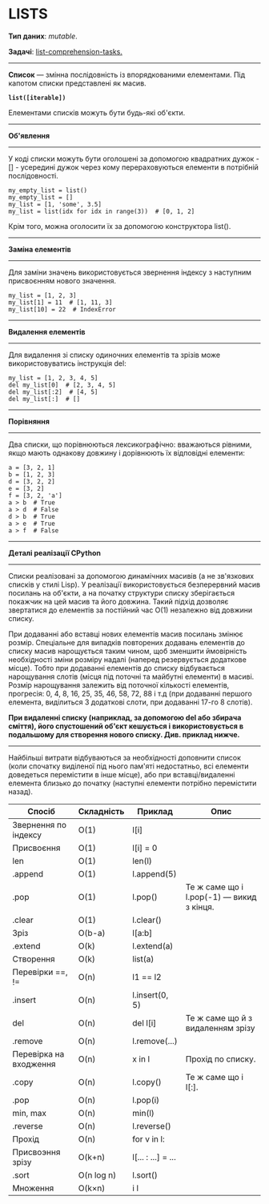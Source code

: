 LISTS
===============
**Тип даних**: *mutable*.

**Задачі**: [list-comprehension-tasks.](https://github.com/stupns/HOME/blob/master/TASKS/COMPREHENSION/COMPREHENSION_READY.py "List comprehension")

___

**Список** — змінна послідовність із впорядкованими елементами.
Під капотом списки представлені як масив.

**```list([iterable])```**

Елементами списків можуть бути будь-які об'єкти.
___
**Об'явлення**
___
У коді списки можуть бути оголошені за допомогою квадратних дужок - 
[] - усередині дужок через кому перераховуються елементи в потрібній послідовності.

```
my_empty_list = list()
my_empty_list = []
my_list = [1, 'some', 3.5]
my_list = list(idx for idx in range(3))  # [0, 1, 2]
```

Крім того, можна оголосити їх за допомогою конструктора list().
___
**Заміна елементів**
___

Для заміни значень використовується звернення індексу з наступним присвоєнням нового значення.

``` 
my_list = [1, 2, 3]
my_list[1] = 11  # [1, 11, 3]
my_list[10] = 22  # IndexError
```
___
**Видалення елементів**
___

Для видалення зі списку одиночних елементів та зрізів може використовуватись інструкція del:

```
my_list = [1, 2, 3, 4, 5]
del my_list[0]  # [2, 3, 4, 5]
del my_list[:2]  # [4, 5]
del my_list[:]  # []
```
___
**Порівняння**
___
Два списки, що порівнюються лексикографічно: вважаються рівними, якщо мають однакову довжину і
дорівнюють їх відповідні елементи:

```
a = [3, 2, 1]
b = [1, 2, 3]
d = [3, 2, 2]
e = [3, 2]
f = [3, 2, 'a']
a > b  # True
a > d  # False
d > b  # True
a > e  # True
a > f  # False
```
___
**Деталі реалізації CPython**
___
Списки реалізовані за допомогою динамічних масивів (а не зв'язкових списків у стилі Lisp). У реалізації використовується
безперервний масив посилань на об'єкти, а на початку структури списку зберігається покажчик на цей масив та його довжина.
Такий підхід дозволяє звертатися до елементів за постійний час O(1) незалежно від довжини списку.

При додаванні або вставці нових елементів масив посилань змінює розмір. Спеціальне для випадків повторених додавань
елементів до списку масив нарощується таким чином, щоб зменшити ймовірність необхідності зміни розміру надалі
(наперед резервується додаткове місце). Тобто при додаванні елементів до списку відбувається нарощування слотів
(місця під поточні та майбутні елементи) в масиві. Розмір нарощування залежить від поточної кількості елементів,
прогресія: 0, 4, 8, 16, 25, 35, 46, 58, 72, 88 і т.д
(при додаванні першого елемента, виділиться 3 додаткові слоти, при додаванні 17-го 8 слотів).

**При видаленні списку (наприклад, за допомогою del або збирача сміття), його спустошений об'єкт кешується
і використовується в подальшому для створення нового списку. Див. приклад нижче.**

___

Найбільші витрати відбуваються за необхідності доповнити список
(коли спочатку виділеної під нього пам'яті недостатньо, всі елементи доведеться перемістити в інше місце), або при
вставці/видаленні елемента близько до початку (наступні елементи потрібно перемістити назад).


| Спосіб                       	| Складність          	|    Приклад                	|  Опис                                         	|
|------------------------	|------------	|--------------------	|-------------------------------------------	|
| Звернення по індексу   	| O(1)       	| l[i]               	|                                           	|
| Присвоєння             	| O(1)       	| l[i] = 0           	|                                           	|
| len                    	| O(1)       	| len(l)             	|                                           	|
| .append                	| O(1)       	| l.append(5)        	|                                           	|
| .pop                   	| O(1)       	| l.pop()            	| Те ж саме що і l.pop(-1) — викид з кінця. 	|
| .clear                 	| O(1)       	| l.clear()          	|                                           	|
| Зріз                   	| O(b-a)     	| l[a:b]             	|                                           	|
| .extend                	| O(k)       	| l.extend(a)        	|                                           	|
| Створення              	| O(k)       	| list(a)            	|                                           	|
| Перевірки ==, !=       	| O(n)       	| l1 == l2           	|                                           	|
| .insert                	| O(n)       	| l.insert(0, 5)     	|                                           	|
| del                    	| O(n)       	| del l[i]           	| Те ж саме що й з видаленням зрізу         	|
| .remove                	| O(n)       	| l.remove(...)      	|                                           	|
| Перевірка на входження 	| O(n)       	| x in l             	| Прохід по списку.                         	|
| .copy                  	| O(n)       	| l.copy()           	| Те ж саме що і l[:].                      	|
| .pop                   	| O(n)       	| l.pop(i)           	|                                           	|
| min, max               	| O(n)       	| min(l)             	|                                           	|
| .reverse               	| O(n)       	| l.reverse()        	|                                           	|
| Прохід                 	| O(n)       	| for v in l:        	|                                           	|
| Присвоэння зрізу       	| O(k+n)     	| l[... : ...] = ... 	|                                           	|
| .sort                  	| O(n log n) 	| l.sort()           	|                                           	|
| Множення               	| O(k×n)     	| i l                	|                                           	|